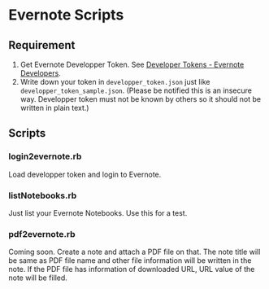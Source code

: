 # Evernote Scripts

## Requirement

1. Get Evernote Developper Token. See [Developer Tokens - Evernote Developers](https://dev.evernote.com/doc/articles/dev_tokens.php).
1. Write down your token in `developper_token.json` just like `developper_token_sample.json`. (Please be notified this is an insecure way. Developper token must not be known by others so it should not be written in plain text.)

## Scripts

### login2evernote.rb
Load developper token and login to Evernote.

### listNotebooks.rb

Just list your Evernote Notebooks. Use this for a test.

### pdf2evernote.rb

Coming soon. Create a note and attach a PDF file on that. The note title will be same as PDF file name and other file information will be written in the note. If the PDF file has information of downloaded URL, URL value of the note will be filled.
